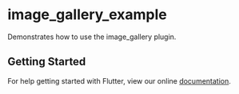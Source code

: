 # image_gallery_example

Demonstrates how to use the image_gallery plugin.

## Getting Started

For help getting started with Flutter, view our online
[documentation](https://flutter.io/).
